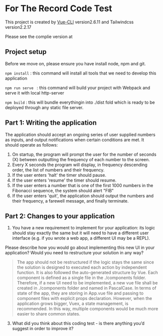 # For The Record Code Test

This project is created by [Vue-CLI](https://cli.vuejs.org/) version2.6.11 and Tailwindcss version2.2.17

Please see the complie version at

## Project setup

Before we move on, please ensure you have install node, npm and git.

`npm install` : this command will install all tools that we need to develop this application

`npm run serve ` : this command will build your project with Webpack and serve it with local http-server

`npm build` : this will bundle everythingin into ./dist fold which is ready to be deployed through any static file server.

## Part 1: Writing the application

The application should accept an ongoing series of user supplied numbers as inputs, and output notifications when certain conditions are met. It should operate as follows:

1. On startup, the program will prompt the user for the number of seconds (X) between outputting the frequency of each number to the screen.
2. Every X seconds the program will display, in frequency descending order, the list of numbers and their frequency.
3. If the user enters 'halt' the timer should pause.
4. If the user enters 'resume' the timer should resume.
5. If the user enters a number that is one of the first 1000 numbers in the Fibonacci sequence, the system should alert "FIB"
6. If the user enters 'quit', the application should output the numbers and their frequency, a
   farewell message, and finally terminate.

## Part 2: Changes to your application

1. You have a new requirement to implement for your application: its logic should stay exactly the same but it will need to have a different user interface (e.g. if you wrote a web app, a different UI may be a REPL).

Please describe how you would go about implementing this new UI in your application? Would you need to restructure your solution in any way?

> The app should not be restructured if the logic stays the same since the solution is designed to executed each action by independent function. It is also followed the auto-generated structure by Vue. Each component is defined as a single file in the ./components folder. Therefore, if a new UI need to be implemented, a new vue file shall be created in ./components folder and named in PascalCase.
> In terms of state of the app, they are storing in App.vue file and passing to component files with explicit props declaration. However, when the application grows bigger, Vuex, a state management, is recommended. In this way, multiple components would be much more easier to share common states.

3. What did you think about this coding test - is there anything you’d suggest in order to improve it?
